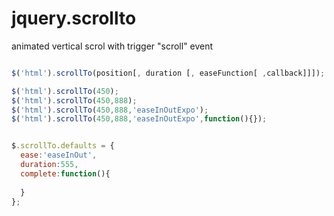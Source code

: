 # jquery.scrollto
animated vertical scrol with trigger "scroll" event
```javascript

$('html').scrollTo(position[, duration [, easeFunction[ ,callback]]]);

$('html').scrollTo(450);
$('html').scrollTo(450,888);
$('html').scrollTo(450,888,'easeInOutExpo');
$('html').scrollTo(450,888,'easeInOutExpo',function(){});


$.scrollTo.defaults = {
  ease:'easeInOut',
  duration:555,
  complete:function(){
  
  }
};
```
